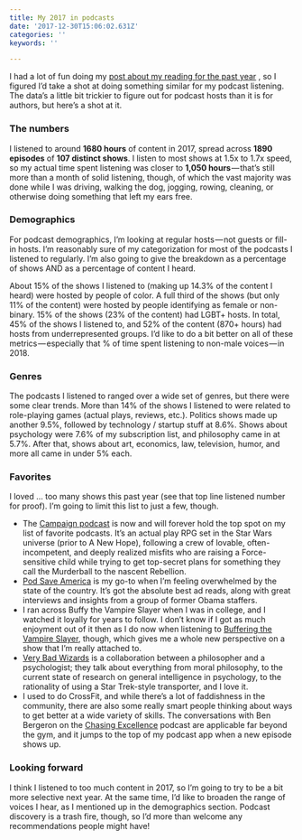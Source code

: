```yaml
---
title: My 2017 in podcasts
date: '2017-12-30T15:06:02.631Z'
categories: ''
keywords: ''

---
```


I had a lot of fun doing my [post about my reading for the past year](https://medium.com/@bscofield/my-2017-in-reading-1f2163dc997a) , so I figured I’d take a shot at doing something similar for my podcast listening. The data’s a little bit trickier to figure out for podcast hosts than it is for authors, but here’s a shot at it.

### The numbers

I listened to around **1680 hours** of content in 2017, spread across **1890 episodes** of **107 distinct shows**. I listen to most shows at 1.5x to 1.7x speed, so my actual time spent listening was closer to **1,050 hours** — that’s still more than a month of solid listening, though, of which the vast majority was done while I was driving, walking the dog, jogging, rowing, cleaning, or otherwise doing something that left my ears free.

### Demographics

For podcast demographics, I’m looking at regular hosts — not guests or fill-in hosts. I’m reasonably sure of my categorization for most of the podcasts I listened to regularly. I’m also going to give the breakdown as a percentage of shows AND as a percentage of content I heard.

About 15% of the shows I listened to (making up 14.3% of the content I heard) were hosted by people of color. A full third of the shows (but only 11% of the content) were hosted by people identifying as female or non-binary. 15% of the shows (23% of the content) had LGBT+ hosts. In total, 45% of the shows I listened to, and 52% of the content (870+ hours) had hosts from underrepresented groups. I’d like to do a bit better on all of these metrics — especially that % of time spent listening to non-male voices — in 2018.

### Genres

The podcasts I listened to ranged over a wide set of genres, but there were some clear trends. More than 14% of the shows I listened to were related to role-playing games (actual plays, reviews, etc.). Politics shows made up another 9.5%, followed by technology / startup stuff at 8.6%. Shows about psychology were 7.6% of my subscription list, and philosophy came in at 5.7%. After that, shows about art, economics, law, television, humor, and more all came in under 5% each.

### Favorites

I loved … too many shows this past year (see that top line listened number for proof). I’m going to limit this list to just a few, though.

*   The [Campaign podcast](//oneshotpodcast.com/category/podcasts/campaign/) is now and will forever hold the top spot on my list of favorite podcasts. It’s an actual play RPG set in the Star Wars universe (prior to A New Hope), following a crew of lovable, often-incompetent, and deeply realized misfits who are raising a Force-sensitive child while trying to get top-secret plans for something they call the Murderball to the nascent Rebellion.
*   [Pod Save America](https://crooked.com/podcast-series/pod-save-america/) is my go-to when I’m feeling overwhelmed by the state of the country. It’s got the absolute best ad reads, along with great interviews and insights from a group of former Obama staffers.
*   I ran across Buffy the Vampire Slayer when I was in college, and I watched it loyally for years to follow. I don’t know if I got as much enjoyment out of it then as I do now when listening to [Buffering the Vampire Slayer](https://www.bufferingthevampireslayer.com/), though, which gives me a whole new perspective on a show that I’m really attached to.
*   [Very Bad Wizards](https://verybadwizards.fireside.fm/) is a collaboration between a philosopher and a psychologist; they talk about everything from moral philosophy, to the current state of research on general intelligence in psychology, to the rationality of using a Star Trek-style transporter, and I love it.
*   I used to do CrossFit, and while there’s a lot of faddishness in the community, there are also some really smart people thinking about ways to get better at a wide variety of skills. The conversations with Ben Bergeron on the [Chasing Excellence](https://itunes.apple.com/us/podcast/chasing-excellence-ben-bergeron/id1170629044?mt=2) podcast are applicable far beyond the gym, and it jumps to the top of my podcast app when a new episode shows up.

### Looking forward

I think I listened to too much content in 2017, so I’m going to try to be a bit more selective next year. At the same time, I’d like to broaden the range of voices I hear, as I mentioned up in the demographics section. Podcast discovery is a trash fire, though, so I’d more than welcome any recommendations people might have!
